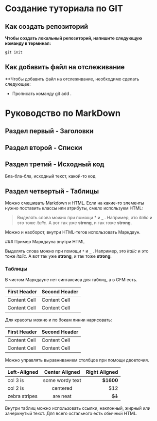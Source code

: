 # Создание туториала по GIT

## Как создать репозиторий


**Чтобы создать локальный репозиторий, напишите следующую команду в терминал:**
```fix
git init
```

## Как добавить файл на отслеживание

**Чтобы добавить файл на отслеживание, необходимо сделать следующее:

- Прописать команду git add .


#  Руководство по MarkDown

## Раздел первый - Заголовки




## Раздел второй - Списки






## Раздел третий - Исходный код

Бла-бла-бла, исходный текст, какой-то код


## Раздел четвертый - Таблицы

Можно смешивать Markdown и HTML. Если на какие-то
элементы нужно поставить классы или атрибуты, смело
используем HTML:

> Выделять слова можно при помощи * и _ . Например, это
<em class="a1">italic</em> и это тоже <i
class="a1">italic</i>. А вот так уже <b>strong</b>, и
так тоже <strong>strong</strong>.

Можно и наоборот, внутри HTML-тегов использовать
Маркдаун.

<section class="someclass">
### Пример Маркдауна внутри HTML

Выделять слова можно при помощи `*` и `_` . Например,
это
_italic_ и это тоже *italic*. А вот так уже
__strong__, и так тоже **strong**.
</section>

### Таблицы
В чистом Маркдауне нет синтаксиса для таблиц, а в GFM
есть.

First Header | Second Header
------------- | -------------
Content Cell | Content Cell
Content Cell | Content Cell

Для красоты можно и по бокам линии нарисовать:

 First Header | Second Header |
| ------------- | ------------- |
| Content Cell | Content Cell |
| Content Cell | Content Cell |

Можно управлять выравниванием столбцов при помощи
двоеточия.

| Left-Aligned | Center Aligned | Right Aligned |
|:------------- |:---------------:| -------------:|
| col 3 is | some wordy text | **$1600** |
| col 2 is | centered | $12 |
| zebra stripes | are neat | ~~$1~~ |

Внутри таблиц можно использовать ссылки, наклонный,
жирный или зачеркнутый текст.
Для всего остального есть обычный HTML.

